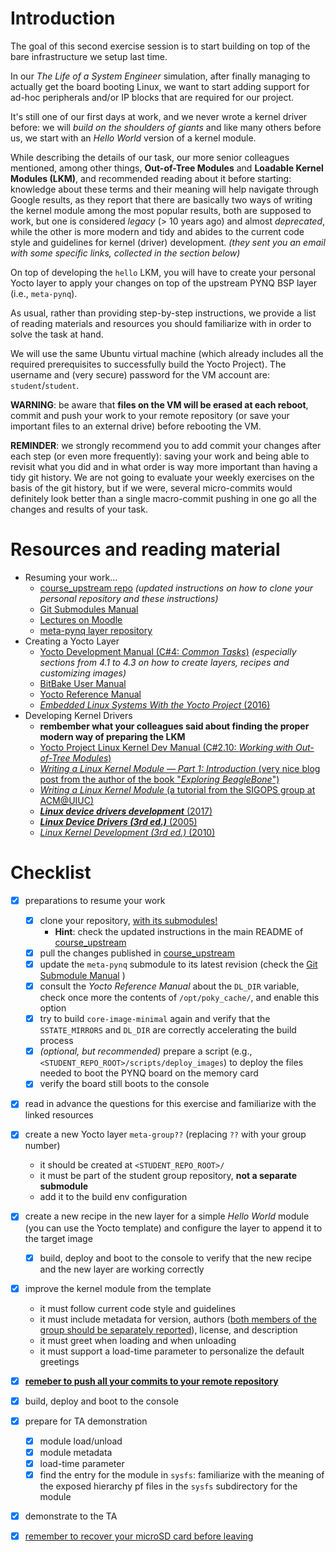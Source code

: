 # Introduction

The goal of this second exercise session is to start building on top of the bare infrastructure we setup last time.

In our *The Life of a System Engineer* simulation, after finally managing to actually get the board booting Linux, we want to start adding support for ad-hoc peripherals and/or IP blocks that are required for our project.

It's still one of our first days at work, and we never wrote a kernel driver before: we will *build on the shoulders of giants* and like many others before us, we start with an *Hello World* version of a kernel module.

While describing the details of our task, our more senior colleagues mentioned, among other things, **Out-of-Tree Modules** and **Loadable Kernel Modules (LKM)**, and recommended reading about it before starting: knowledge about these terms and their meaning will help navigate through Google results, as they report that there are basically two ways of writing the kernel module among the most popular results, both are supposed to work, but one is considered *legacy* (> 10 years ago) and almost *deprecated*, while the other is more modern and tidy and abides to the current code style and guidelines for kernel (driver) development.
*(they sent you an email with some specific links, collected in the section below)*

On top of developing the `hello` LKM, you will have to create your personal Yocto layer to apply your changes on top of the upstream PYNQ BSP layer (i.e., `meta-pynq`).

As usual, rather than providing step-by-step instructions, we provide a list of reading materials and resources you should familiarize with in order to solve the task at hand.

We will use the same Ubuntu virtual machine (which already includes all the required prerequisites to successfully build the Yocto Project).
The username and (very secure) password for the VM account are: `student`/`student`.

**WARNING**: be aware that **files on the VM will be erased at each reboot**, commit and push your work to your remote repository (or save your important files to an external drive) before rebooting the VM.

**REMINDER**: we strongly recommend you to add commit your changes after each step (or even more frequently): saving your work and being able to revisit what you did and in what order is way more important than having a tidy git history. We are not going to evaluate your weekly exercises on the basis of the git history, but if we were, several micro-commits would definitely look better than a single macro-commit pushing in one go all the changes and results of your task.


# Resources and reading material

- Resuming your work...
  - [course_upstream repo][course_upstream] *(updated instructions on how to clone your personal repository and these instructions)*
  - [Git Submodules Manual][Git_Submodules]
  - [Lectures on Moodle][moodle.COMP.CE.460]
  - [meta-pynq layer repository][meta-pynq]
- Creating a Yocto Layer
  - [Yocto Development Manual (C#4: *Common Tasks*)][YoctoDEVMAN:cha4] *(especially sections from 4.1 to 4.3 on how to create layers, recipes and customizing images)*
  - [BitBake User Manual][bitbakeUSRMAN]
  - [Yocto Reference Manual][YoctoREFMAN]
  - [*Embedded Linux Systems With the Yocto Project* (2016)][book:YOCTO:2016]
- Developing Kernel Drivers
  - **rembember what your colleagues said about finding the proper modern way of preparing the LKM**
  - [Yocto Project Linux Kernel Dev Manual (C#2.10: *Working with Out-of-Tree Modules*)][YoctoKDEVMAN:sec2.10]
  - [*Writing a Linux Kernel Module — Part 1: Introduction* (very nice blog post from the author of the book "*Exploring BeagleBone*")](http://derekmolloy.ie/writing-a-linux-kernel-module-part-1-introduction/)
  - [*Writing a Linux Kernel Module* (a tutorial from the SIGOPS group at ACM@UIUC)](https://www-s.acm.illinois.edu/sigops/pages/tutorials/lkm.html)
  - [***Linux device drivers development*** (2017)][book:LDDD:2017]
  - [***Linux Device Drivers (3rd ed.)*** (2005)][book:LDD3:2005]
  - [*Linux Kernel Development (3rd ed.)* (2010)][book:LKD:2010]


# Checklist

- [x] preparations to resume your work
  - [x] clone your repository, <u>with its submodules!</u>
    - **Hint**: check the updated instructions in the main README of [course_upstream]
  - [x] pull the changes published in [course_upstream]
  - [x] update the `meta-pynq` submodule to its latest revision (check the [Git Submodule Manual][Git_Submodules] )
  - [x] consult the *Yocto Reference Manual* about the `DL_DIR` variable, check once more the contents of `/opt/poky_cache/`, and enable this option
  - [x] try to build `core-image-minimal` again and verify that the `SSTATE_MIRRORS` and `DL_DIR` are correctly accelerating the build process
  - [x] *(optional, but recommended)* prepare a script (e.g., `<STUDENT_REPO_ROOT>/scripts/deploy_images`) to deploy the files needed to boot the PYNQ board on the memory card
  - [x] verify the board still boots to the console
- [x] read in advance the questions for this exercise and familiarize with the linked resources
- [x] create a new Yocto layer `meta-group??` (replacing `??` with your group number)
  - it should be created at `<STUDENT_REPO_ROOT>/`
  - it must be part of the student group repository, **not a separate submodule**
  - add it to the build env configuration
- [x] create a new recipe in the new layer for a simple *Hello World* module (you can use the Yocto template) and configure the layer to append it to the target image
  - [x] build, deploy and boot to the console to verify that the new recipe and the new layer are working correctly
- [x] improve the kernel module from the template
  - it must follow current code style and guidelines
  - it must include metadata for version, authors (<u>both members of the group should be separately reported</u>), license, and description
  - it must greet when loading and when unloading
  - it must support a load-time parameter to personalize the default greetings
- [x] <u>**remeber to push all your commits to your remote repository**</u>
- [x] build, deploy and boot to the console
- [x] prepare for TA demonstration
  - [x] module load/unload
  - [x] module metadata
  - [x] load-time parameter
  - [x] find the entry for the module in `sysfs`: familiarize with the meaning of the exposed hierarchy pf files in the `sysfs` subdirectory for the module
- [x] demonstrate to the TA
- [x] <u>remember to recover your microSD card before leaving</u>



[course_upstream]: https://course-gitlab.tuni.fi/comp.ce.460-real-time-systems_2023-2024/course_upstream
[Git_Submodules]: https://git-scm.com/book/en/v2/Git-Tools-Submodules
[YoctoQS]: https://docs.yoctoproject.org/2.4.3/yocto-project-qs/yocto-project-qs.html
[moodle.COMP.CE.460]: https://moodle.tuni.fi/course/view.php?id=37443
[YoctoDEVMAN:cha4]: https://docs.yoctoproject.org/2.4.3/dev-manual/dev-manual.html#extendpoky
[YoctoREFMAN]: https://docs.yoctoproject.org/2.4.3/ref-manual/ref-manual.html
[YoctoKDEVMAN:sec2.10]: https://docs.yoctoproject.org/2.4.3/kernel-dev/kernel-dev.html#working-with-out-of-tree-modules
[bitbakeUSRMAN]: https://docs.yoctoproject.org/2.4.3/bitbake-user-manual/bitbake-user-manual.html
[PYNQ-Z1-REFMAN]: https://reference.digilentinc.com/_media/reference/programmable-logic/pynq-z1/pynq-rm.pdf
[meta-pynq]: https://course-gitlab.tuni.fi/comp.ce.460-real-time-systems_2023-2024/meta-pynq
[book:LDDD:2017]: https://andor.tuni.fi/permalink/358FIN_TAMPO/1j3mh4m/alma9911130510505973
[book:LDD3:2005]: https://andor.tuni.fi/permalink/358FIN_TAMPO/1kfmqvo/alma9910688435205973
[book:LKD:2010]: https://andor.tuni.fi/permalink/358FIN_TAMPO/1kfmqvo/alma9910687662305973
[book:YOCTO:2016]: https://andor.tuni.fi/permalink/358FIN_TAMPO/1kfmqvo/alma992568575305973

